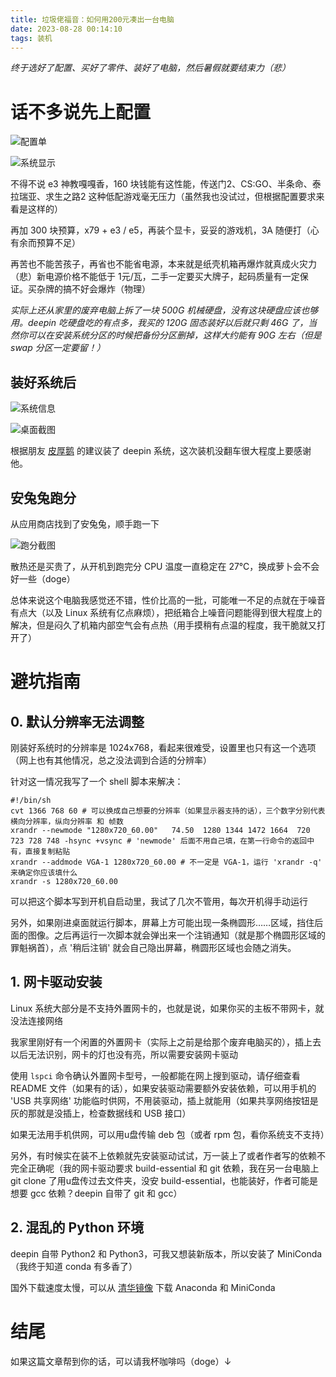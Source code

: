 ```yaml
---
title: 垃圾佬福音：如何用200元凑出一台电脑
date: 2023-08-28 00:14:10
tags: 装机
---
```

*终于选好了配置、买好了零件、装好了电脑，然后暑假就要结束力（悲）*

# 话不多说先上配置

![配置单](垃圾佬福音：如何用200元凑出一台电脑/1.jpeg)

![系统显示](垃圾佬福音：如何用200元凑出一台电脑/5.png)

不得不说 e3 神教嘎嘎香，160 块钱能有这性能，传送门2、CS:GO、半条命、泰拉瑞亚、求生之路2 这种低配游戏毫无压力（虽然我也没试过，但根据配置要求来看是这样的）

再加 300 块预算，x79 + e3 / e5，再装个显卡，妥妥的游戏机，3A 随便打（心有余而预算不足）

再苦也不能苦孩子，再省也不能省电源，本来就是纸壳机箱再爆炸就真成火灾力（悲）新电源价格不能低于 1元/瓦，二手一定要买大牌子，起码质量有一定保证。买杂牌的搞不好会爆炸（物理）

*实际上还从家里的废弃电脑上拆了一块 500G 机械硬盘，没有这块硬盘应该也够用。deepin 吃硬盘吃的有点多，我买的 120G 固态装好以后就只剩 46G 了，当然你可以在安装系统分区的时候把备份分区删掉，这样大约能有 90G 左右（但是 swap 分区一定要留！）*

## 装好系统后

![系统信息](垃圾佬福音：如何用200元凑出一台电脑/2.png)

![桌面截图](垃圾佬福音：如何用200元凑出一台电脑/3.png)

根据朋友 [皮厚鹅](https://github.com/pihoue/) 的建议装了 deepin 系统，这次装机没翻车很大程度上要感谢他。

## 安兔兔跑分

从应用商店找到了安兔兔，顺手跑一下

![跑分截图](垃圾佬福音：如何用200元凑出一台电脑/4.png)

散热还是买贵了，从开机到跑完分 CPU 温度一直稳定在 27℃，换成萝卜会不会好一些（doge）

总体来说这个电脑我感觉还不错，性价比高的一批，可能唯一不足的点就在于噪音有点大（以及 Linux 系统有亿点麻烦），把纸箱合上噪音问题能得到很大程度上的解决，但是闷久了机箱内部空气会有点热（用手摸稍有点温的程度，我干脆就又打开了）

# 避坑指南

## 0. 默认分辨率无法调整

刚装好系统时的分辨率是 1024x768，看起来很难受，设置里也只有这一个选项（网上也有其他情况，总之没法调到合适的分辨率）

针对这一情况我写了一个 shell 脚本来解决：

```
#!/bin/sh
cvt 1366 768 60 # 可以换成自己想要的分辨率（如果显示器支持的话），三个数字分别代表 横向分辨率，纵向分辨率 和 帧数
xrandr --newmode "1280x720_60.00"   74.50  1280 1344 1472 1664  720 723 728 748 -hsync +vsync # 'newmode' 后面不用自己填，在第一行命令的返回中有，直接复制粘贴
xrandr --addmode VGA-1 1280x720_60.00 # 不一定是 VGA-1，运行 'xrandr -q' 来确定你应该填什么
xrandr -s 1280x720_60.00
```

可以把这个脚本写到开机自启动里，我试了几次不管用，每次开机得手动运行

另外，如果刚进桌面就运行脚本，屏幕上方可能出现一条椭圆形……区域，挡住后面的图像。之后再运行一次脚本就会弹出来一个注销通知（就是那个椭圆形区域的罪魁祸首），点 '稍后注销' 就会自己隐出屏幕，椭圆形区域也会随之消失。

## 1. 网卡驱动安装

Linux 系统大部分是不支持外置网卡的，也就是说，如果你买的主板不带网卡，就没法连接网络

我家里刚好有一个闲置的外置网卡（实际上之前是给那个废弃电脑买的），插上去以后无法识别，网卡的灯也没有亮，所以需要安装网卡驱动

使用 `lspci` 命令确认外置网卡型号，一般都能在网上搜到驱动，请仔细查看 README 文件（如果有的话），如果安装驱动需要额外安装依赖，可以用手机的 'USB 共享网络' 功能临时供网，不用装驱动，插上就能用（如果共享网络按钮是灰的那就是没插上，检查数据线和 USB 接口）

如果无法用手机供网，可以用u盘传输 deb 包（或者 rpm 包，看你系统支不支持）

另外，有时候实在装不上依赖就先安装驱动试试，万一装上了或者作者写的依赖不完全正确呢（我的网卡驱动要求 build-essential 和 git 依赖，我在另一台电脑上 git clone 了用u盘传过去文件夹，没安 build-essential，也能装好，作者可能是想要 gcc 依赖？deepin 自带了 git 和 gcc）

## 2. 混乱的 Python 环境

deepin 自带 Python2 和 Python3，可我又想装新版本，所以安装了 MiniConda（我终于知道 conda 有多香了）

国外下载速度太慢，可以从 [清华镜像](https://mirrors.tuna.tsinghua.edu.cn/anaconda/miniconda/) 下载 Anaconda 和 MiniConda

# 结尾

如果这篇文章帮到你的话，可以请我杯咖啡吗（doge）↓

